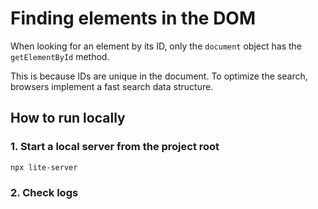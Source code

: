 # Finding elements in the DOM
When looking for an element by its ID, only the `document` object has the `getElementById` method.

This is because IDs are unique in the document. To optimize the search, browsers implement a fast search data structure.

## How to run locally

### 1. Start a local server from the project root
```bash
npx lite-server
```

### 2. Check logs